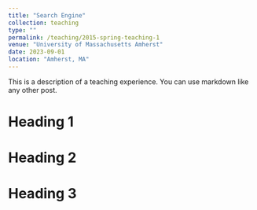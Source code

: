 ```yaml
---
title: "Search Engine"
collection: teaching
type: ""
permalink: /teaching/2015-spring-teaching-1
venue: "University of Massachusetts Amherst"
date: 2023-09-01
location: "Amherst, MA"
---
```


This is a description of a teaching experience. You can use markdown like any other post.

Heading 1
======

Heading 2
======

Heading 3
======
